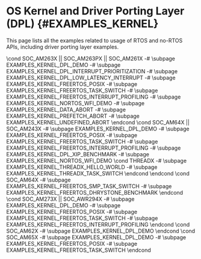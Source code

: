 #  OS Kernel and Driver Porting Layer (DPL) {#EXAMPLES_KERNEL}

This page lists all the examples related to usage of RTOS and no-RTOS APIs,
including driver porting layer examples.

\cond SOC_AM263X || SOC_AM263PX || SOC_AM261X
-# \subpage EXAMPLES_KERNEL_DPL_DEMO
-# \subpage EXAMPLES_KERNEL_DPL_INTERRUPT_PRIORITIZATION
-# \subpage EXAMPLES_KERNEL_DPL_LOW_LATENCY_INTERRUPT
-# \subpage EXAMPLES_KERNEL_FREERTOS_POSIX
-# \subpage EXAMPLES_KERNEL_FREERTOS_TASK_SWITCH
-# \subpage EXAMPLES_KERNEL_FREERTOS_INTERRUPT_PROFILING
-# \subpage EXAMPLES_KERNEL_NORTOS_WFI_DEMO
-# \subpage EXAMPLES_KERNEL_DATA_ABORT
-# \subpage EXAMPLES_KERNEL_PREFETCH_ABORT
-# \subpage EXAMPLES_KERNEL_UNDEFINED_ABORT
\endcond
\cond SOC_AM64X || SOC_AM243X
-# \subpage EXAMPLES_KERNEL_DPL_DEMO
-# \subpage EXAMPLES_KERNEL_FREERTOS_POSIX
-# \subpage EXAMPLES_KERNEL_FREERTOS_TASK_SWITCH
-# \subpage EXAMPLES_KERNEL_FREERTOS_INTERRUPT_PROFILING
-# \subpage EXAMPLES_KERNEL_DPL_XIP_BENCHMARK
-# \subpage EXAMPLES_KERNEL_NORTOS_WFI_DEMO
\cond THREADX
-# \subpage EXAMPLES_KERNEL_THREADX_HELLO_WORLD
-# \subpage EXAMPLES_KERNEL_THREADX_TASK_SWITCH
\endcond
\endcond
\cond SOC_AM64X
-# \subpage EXAMPLES_KERNEL_FREERTOS_SMP_TASK_SWITCH
-# \subpage EXAMPLES_KERNEL_FREERTOS_DHRYSTONE_BENCHMARK
\endcond
\cond SOC_AM273X || SOC_AWR294X
-# \subpage EXAMPLES_KERNEL_DPL_DEMO
-# \subpage EXAMPLES_KERNEL_FREERTOS_POSIX
-# \subpage EXAMPLES_KERNEL_FREERTOS_TASK_SWITCH
-# \subpage EXAMPLES_KERNEL_FREERTOS_INTERRUPT_PROFILING
\endcond
\cond SOC_AM62X
-# \subpage EXAMPLES_KERNEL_DPL_DEMO
\endcond
\cond SOC_AM65X
-# \subpage EXAMPLES_KERNEL_DPL_DEMO
-# \subpage EXAMPLES_KERNEL_FREERTOS_POSIX
-# \subpage EXAMPLES_KERNEL_FREERTOS_TASK_SWITCH
\endcond